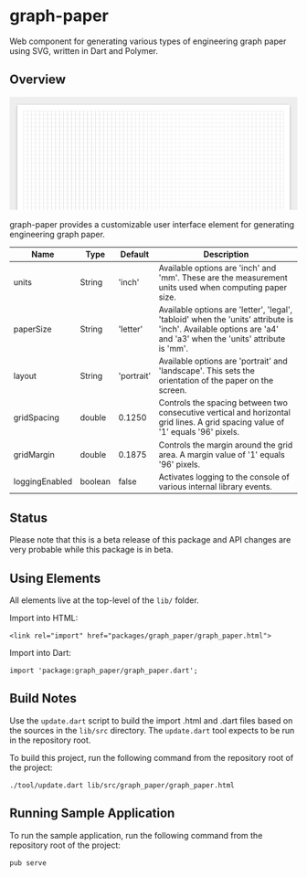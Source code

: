 graph-paper
===========

Web component for generating various types of engineering graph paper using SVG, written in Dart and Polymer.

## Overview

![Screenshot](https://raw.githubusercontent.com/adamjcook/graph-paper/master/doc/screenshot.png)

graph-paper provides a customizable user interface element for generating engineering graph paper.

| Name           | Type    | Default    | Description                                                                                                                                                      |
| -------------- | ------- | ---------- | ---------------------------------------------------------------------------------------------------------------------------------------------------------------- |
| units          | String  | 'inch'     | Available options are 'inch' and 'mm'. These are the measurement units used when computing paper size.                                                           |
| paperSize      | String  | 'letter'   | Available options are 'letter', 'legal', 'tabloid' when the 'units' attribute is 'inch'. Available options are 'a4' and 'a3' when the 'units' attribute is 'mm'. |
| layout         | String  | 'portrait' | Available options are 'portrait' and 'landscape'. This sets the orientation of the paper on the screen.                                                          |
| gridSpacing    | double  | 0.1250     | Controls the spacing between two consecutive vertical and horizontal grid lines. A grid spacing value of '1' equals '96' pixels.                                 |
| gridMargin     | double  | 0.1875     | Controls the margin around the grid area. A margin value of '1' equals '96' pixels.                                                                              |
| loggingEnabled | boolean | false      | Activates logging to the console of various internal library events.                                                                                             |
   
## Status

Please note that this is a beta release of this package and API changes are very probable while this package is in beta.

## Using Elements

All elements live at the top-level of the `lib/` folder.

Import into HTML:

    <link rel="import" href="packages/graph_paper/graph_paper.html">

Import into Dart:

    import 'package:graph_paper/graph_paper.dart';
    
## Build Notes

Use the `update.dart` script to build the import .html and .dart files based on the sources in the `lib/src` directory.
The `update.dart` tool expects to be run in the repository root.

To build this project, run the following command from the repository root of the project:

    ./tool/update.dart lib/src/graph_paper/graph_paper.html
    
## Running Sample Application

To run the sample application, run the following command from the repository root of the project:

    pub serve
